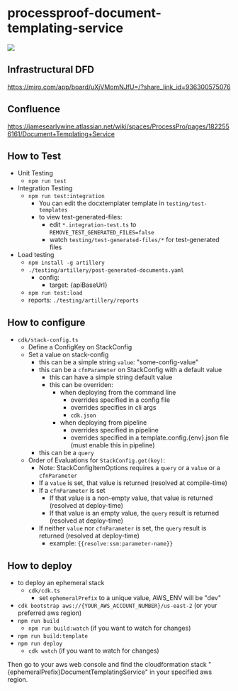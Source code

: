 # processproof-document-templating-service
<img src="https://codebuild.us-east-2.amazonaws.com/badges?uuid=eyJlbmNyeXB0ZWREYXRhIjoidSt5Q3RoblEwcUFkSDlyQTB6bzJQTDI2OWtWWDhzdklidVZ3SFU5T3puWTMwZC9CemV3a3NyR0tjRWJzVHp1aTJxVzlmMDF2UXVqVUVWbkFqcGhzT2JZPSIsIml2UGFyYW1ldGVyU3BlYyI6Ik5oOElxUWkyWTZ1OThaNXoiLCJtYXRlcmlhbFNldFNlcmlhbCI6MX0%3D&branch=main"/>

## Infrastructural DFD
https://miro.com/app/board/uXjVMomNJfU=/?share_link_id=936300575076

## Confluence
https://jamesearlywine.atlassian.net/wiki/spaces/ProcessPro/pages/1822556161/Document+Templating+Service

## How to Test
- Unit Testing
  - `npm run test`
- Integration Testing
  - `npm run test:integration`
    - You can edit the docxtemplater template in `testing/test-templates`
    - to view test-generated-files: 
      - edit `*.integration-test.ts` to `REMOVE_TEST_GENERATED_FILES=false`
      - watch `testing/test-generated-files/*` for test-generated files
- Load testing
  - `npm install -g artillery`
  - `./testing/artillery/post-generated-documents.yaml`
    - config: 
      - target: {apiBaseUrl}
  - `npm run test:load`
  - reports: `./testing/artillery/reports`

## How to configure
  - `cdk/stack-config.ts`
    - Define a ConfigKey on StackConfig
    - Set a value on stack-config
      - this can be a simple string `value`: "some-config-value"
      - this can be a `cfnParameter` on StackConfig with a default value
        - this can have a simple string default value
        - this can be overriden:
          - when deploying from the command line
            - overrides specified in a config file
            - overrides specifies  in cli args
            - `cdk.json`
          - when deploying from pipeline 
            - overrides specified in pipeline
            - overrides specified in a template.config.{env}.json file (must enable this in pipeline)
      - this can be a `query`
    - Order of Evaluations for `StackConfig.get(key)`:
      - Note: StackConfigItemOptions requires a `query` or a `value` or a `cfnParameter` 
      - If a `value` is set, that value is returned (resolved at compile-time)
      - If a `cfnParameter` is set
        - If that value is a non-empty value, that value is returned (resolved at deploy-time)
        - If that value is an empty value, the `query` result is returned (resolved at deploy-time)
      - If neither `value` nor `cfnParameter` is set, the `query` result is returned (resolved at deploy-time)
        - example: `{{resolve:ssm:parameter-name}}`
        
## How to deploy
- to deploy an ephemeral stack 
  - `cdk/cdk.ts`
    - set `ephemeralPrefix` to a unique value, AWS_ENV will be "dev"
- `cdk bootstrap aws://{YOUR_AWS_ACCOUNT_NUMBER}/us-east-2` (or your preferred aws region)
- `npm run build`
  - `npm run build:watch` (if you want to watch for changes)
- `npm run build:template`
- `npm run deploy` 
  - `cdk watch` (if you want to watch for changes)

Then go to your aws web console and find the cloudformation stack "{ephemeralPrefix}DocumentTemplatingService" in your specified aws region.